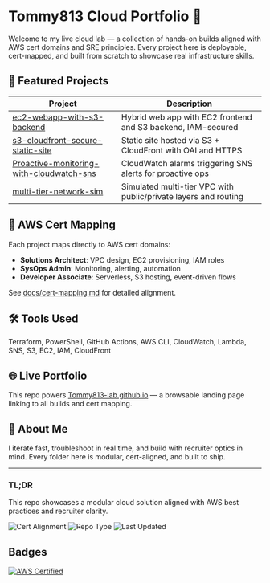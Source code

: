 # Tommy813 Cloud Portfolio 🚀

Welcome to my live cloud lab — a collection of hands-on builds aligned with AWS cert domains and SRE principles. Every project here is deployable, cert-mapped, and built from scratch to showcase real infrastructure skills.

## 🔧 Featured Projects

| Project | Description |
|--------|-------------|
| [ec2-webapp-with-s3-backend](projects/ec2-webapp-with-s3-backend/README.md) | Hybrid web app with EC2 frontend and S3 backend, IAM-secured |
| [s3-cloudfront-secure-static-site](projects/s3-cloudfront-secure-static-site/README.md) | Static site hosted via S3 + CloudFront with OAI and HTTPS |
| [Proactive-monitoring-with-cloudwatch-sns](projects/Proactive-monitoring-with-cloudwatch-sns/README.md) | CloudWatch alarms triggering SNS alerts for proactive ops |
| [multi-tier-network-sim](projects/multi-tier-network-sim/README.md) | Simulated multi-tier VPC with public/private layers and routing |

## 📜 AWS Cert Mapping

Each project maps directly to AWS cert domains:
- **Solutions Architect**: VPC design, EC2 provisioning, IAM roles
- **SysOps Admin**: Monitoring, alerting, automation
- **Developer Associate**: Serverless, S3 hosting, event-driven flows

See [docs/cert-mapping.md](docs/cert-mapping.md) for detailed alignment.

## 🛠 Tools Used

Terraform, PowerShell, GitHub Actions, AWS CLI, CloudWatch, Lambda, SNS, S3, EC2, IAM, CloudFront

## 🌐 Live Portfolio

This repo powers [Tommy813-lab.github.io](https://tommy813-lab.github.io) — a browsable landing page linking to all builds and cert mapping.

## 🧠 About Me

I iterate fast, troubleshoot in real time, and build with recruiter optics in mind. Every folder here is modular, cert-aligned, and built to ship.

---

### TL;DR
This repo showcases a modular cloud solution aligned with AWS best practices and recruiter clarity.

<!-- Badges -->
![Cert Alignment](https://img.shields.io/badge/cert-AWS-blue)
![Repo Type](https://img.shields.io/badge/type-Infrastructure-green)
![Last Updated](https://img.shields.io/badge/updated-2025--09--30-orange)


## Badges
[![AWS Certified](https://img.shields.io/badge/AWS-Certified-blue)](https://aws.amazon.com/certification/)
